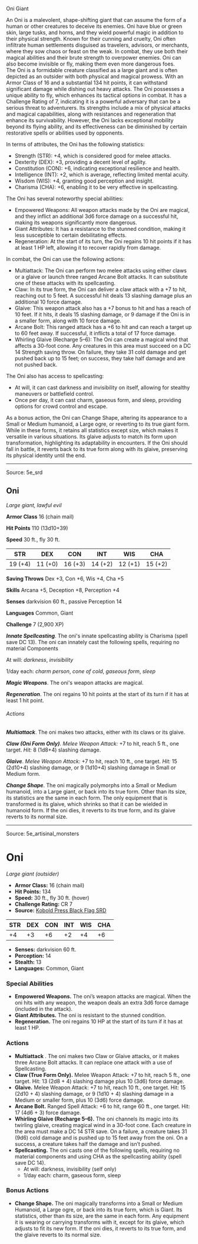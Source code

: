 <MonsterName/>Oni</MonsterName>
<CreatureType/>Giant</CreatureType>

<summary>An Oni is a malevolent, shape-shifting giant that can assume the form of a human or other creatures to deceive its enemies. Oni have blue or green skin, large tusks, and horns, and they wield powerful magic in addition to their physical strength. Known for their cunning and cruelty, Oni often infiltrate human settlements disguised as travelers, advisors, or merchants, where they sow chaos or feast on the weak. In combat, they use both their magical abilities and their brute strength to overpower enemies. Oni can also become invisible or fly, making them even more dangerous foes.</summary>

<summary>The Oni is a formidable creature classified as a large giant and is often depicted as an outsider with both physical and magical prowess. With an Armor Class of 16 and a substantial 134 hit points, it can withstand significant damage while dishing out heavy attacks. The Oni possesses a unique ability to fly, which enhances its tactical options in combat. It has a Challenge Rating of 7, indicating it is a powerful adversary that can be a serious threat to adventurers. Its strengths include a mix of physical attacks and magical capabilities, along with resistances and regeneration that enhance its survivability. However, the Oni lacks exceptional mobility beyond its flying ability, and its effectiveness can be diminished by certain restorative spells or abilities used by opponents.</summary>

<detail>

In terms of attributes, the Oni has the following statistics:
- Strength (STR): +4, which is considered good for melee attacks.
- Dexterity (DEX): +3, providing a decent level of agility.
- Constitution (CON): +6, indicating exceptional resilience and health.
- Intelligence (INT): +2, which is average, reflecting limited mental acuity.
- Wisdom (WIS): +4, granting good perception and insight.
- Charisma (CHA): +6, enabling it to be very effective in spellcasting.

The Oni has several noteworthy special abilities:
- Empowered Weapons: All weapon attacks made by the Oni are magical, and they inflict an additional 3d6 force damage on a successful hit, making its weapons significantly more dangerous.
- Giant Attributes: It has a resistance to the stunned condition, making it less susceptible to certain debilitating effects.
- Regeneration: At the start of its turn, the Oni regains 10 hit points if it has at least 1 HP left, allowing it to recover rapidly from damage.

In combat, the Oni can use the following actions:
- Multiattack: The Oni can perform two melee attacks using either claws or a glaive or launch three ranged Arcane Bolt attacks. It can substitute one of these attacks with its spellcasting.
- Claw: In its true form, the Oni can deliver a claw attack with a +7 to hit, reaching out to 5 feet. A successful hit deals 13 slashing damage plus an additional 10 force damage.
- Glaive: This weapon attack also has a +7 bonus to hit and has a reach of 10 feet. If it hits, it deals 15 slashing damage, or 9 damage if the Oni is in a smaller form, along with 10 force damage.
- Arcane Bolt: This ranged attack has a +6 to hit and can reach a target up to 60 feet away. If successful, it inflicts a total of 17 force damage.
- Whirling Glaive (Recharge 5–6): The Oni can create a magical wind that affects a 30-foot cone. Any creatures in this area must succeed on a DC 14 Strength saving throw. On failure, they take 31 cold damage and get pushed back up to 15 feet; on success, they take half damage and are not pushed back.

The Oni also has access to spellcasting: 
- At will, it can cast darkness and invisibility on itself, allowing for stealthy maneuvers or battlefield control.
- Once per day, it can cast charm, gaseous form, and sleep, providing options for crowd control and escape.

As a bonus action, the Oni can Change Shape, altering its appearance to a Small or Medium humanoid, a Large ogre, or reverting to its true giant form. While in these forms, it retains all statistics except size, which makes it versatile in various situations. Its glaive adjusts to match its form upon transformation, highlighting its adaptability in encounters. If the Oni should fall in battle, it reverts back to its true form along with its glaive, preserving its physical identity until the end.</detail>



---

Source: 5e_srd

## Oni

*Large giant, lawful evil*

**Armor Class** 16 (chain mail)

**Hit Points** 110 (13d10+39)

**Speed** 30 ft., fly 30 ft.

| STR     | DEX     | CON     | INT     | WIS     | CHA     |
|---------|---------|---------|---------|---------|---------|
| 19 (+4) | 11 (+0) | 16 (+3) | 14 (+2) | 12 (+1) | 15 (+2) |

**Saving Throws** Dex +3, Con +6, Wis +4, Cha +5

**Skills** Arcana +5, Deception +8, Perception +4

**Senses** darkvision 60 ft., passive Perception 14

**Languages** Common, Giant

**Challenge** 7 (2,900 XP)

***Innate Spellcasting***. The oni's innate spellcasting ability is Charisma (spell save DC 13). The oni can innately cast the following spells, requiring no material Components

At will: *darkness*, *invisibility*

1/day each: *charm person*, *cone of cold*, *gaseous form*, *sleep*

***Magic Weapons***. The oni's weapon attacks are magical.

***Regeneration***. The oni regains 10 hit points at the start of its turn if it has at least 1 hit point.

###### Actions

***Multiattack***. The oni makes two attacks, either with its claws or its glaive.

***Claw (Oni Form Only)***. *Melee Weapon Attack:* +7 to hit, reach 5 ft., one target. *Hit:* 8 (1d8+4) slashing damage.

***Glaive***. *Melee Weapon Attack:* +7 to hit, reach 10 ft., one target. *Hit:* 15 (2d10+4) slashing damage, or 9 (1d10+4) slashing damage in Small or Medium form.

***Change Shape***. The oni magically polymorphs into a Small or Medium humanoid, into a Large giant, or back into its true form. Other than its size, its statistics are the same in each form. The only equipment that is transformed is its glaive, which shrinks so that it can be wielded in humanoid form. If the oni dies, it reverts to its true form, and its glaive reverts to its normal size.



---

Source: 5e_artisinal_monsters

# Oni

*Large giant (outsider)*

- **Armor Class:** 16 (chain mail)
- **Hit Points:** 134
- **Speed:** 30 ft., fly 30 ft. (hover)
- **Challenge Rating:** CR 7
- **Source:** [Kobold Press Black Flag SRD](https://koboldpress.com/black-flag-roleplaying/)

| STR | DEX | CON | INT | WIS | CHA |
| --- | --- | --- | --- | --- | --- |
| +4 | +3 | +6 | +2 | +4 | +6 |

- **Senses:** darkvision 60 ft.
- **Perception:** 14
- **Stealth:** 13
- **Languages:** Common, Giant

### Special Abilities

- **Empowered Weapons.** The oni’s weapon attacks are magical. When the oni hits with any weapon, the weapon deals an extra 3d6 force damage (included in the attack).
- **Giant Attributes.** The oni is resistant to the stunned condition.
- **Regeneration.** The oni regains 10 HP at the start of its turn if it has at least 1 HP.

### Actions

- **Multiattack** . The oni makes two Claw or Glaive attacks, or it makes three Arcane Bolt attacks. It can replace one attack with a use of Spellcasting.
- **Claw (True Form Only).** Melee Weapon Attack: +7 to hit, reach 5 ft., one target. Hit: 13 (2d8 + 4) slashing damage plus 10 (3d6) force damage.
- **Glaive.** Melee Weapon Attack: +7 to hit, reach 10 ft., one target. Hit: 15 (2d10 + 4) slashing damage, or 9 (1d10 + 4) slashing damage in a Medium or smaller form, plus 10 (3d6) force damage.
- **Arcane Bolt.** Ranged Spell Attack: +6 to hit, range 60 ft., one target. Hit: 17 (4d6 + 3) force damage.
- **Whirling Glaive (Recharge 5–6).** The oni channels its magic into its twirling glaive, creating magical wind in a 30-foot cone. Each creature in the area must make a DC 14 STR save. On a failure, a creature takes 31 (9d6) cold damage and is pushed up to 15 feet away from the oni. On a success, a creature takes half the damage and isn’t pushed.
- **Spellcasting.** The oni casts one of the following spells, requiring no material components and using CHA as the spellcasting ability (spell save DC 14).
	- At will: darkness, invisibility (self only)
	- 1/day each: charm, gaseous form, sleep

### Bonus Actions

- **Change Shape.** The oni magically transforms into a Small or Medium Humanoid, a Large ogre, or back into its true form, which is Giant. Its statistics, other than its size, are the same in each form. Any equipment it is wearing or carrying transforms with it, except for its glaive, which adjusts to fit its new form. If the oni dies, it reverts to its true form, and the glaive reverts to its normal size.



